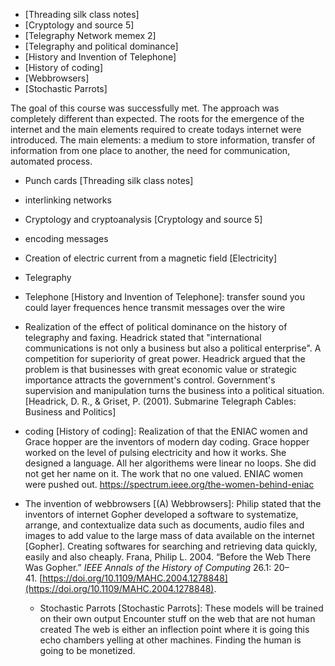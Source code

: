 - [Threading silk class notes]
- [Cryptology and source 5]
- [Telegraphy Network memex 2]
- [Telegraphy and political dominance]
- [History and Invention of Telephone]
- [History of coding]
- [Webbrowsers]
- [Stochastic Parrots]

The goal of this course was successfully met. The approach was completely different than expected.    The roots for the emergence of the internet and the main elements required to create todays internet were introduced. The main elements: a medium to store information, transfer of information from one place to another, the need for communication, automated process. 

- Punch cards [Threading silk class notes]
- interlinking networks
- Cryptology and cryptoanalysis [Cryptology and source 5]
- encoding messages
- Creation of electric current from a magnetic field [Electricity]
- Telegraphy
- Telephone [History and Invention of Telephone]:  transfer sound you could layer frequences hence transmit messages over the wire
- Realization of the effect of political dominance on the history of telegraphy and faxing.
  Headrick stated that "international communications is not only a business but also a political enterprise". A competition for superiority of great power. Headrick argued that the problem is that businesses with great economic value or strategic importance attracts the government's control. Government's supervision and manipulation turns the business into a political situation.
  [Headrick, D. R., & Griset, P. (2001). Submarine Telegraph Cables: Business and Politics]
- coding [History of coding]: Realization of that the ENIAC women and Grace hopper are the inventors of modern day coding. Grace hopper worked on the level of pulsing electricity and how it works. She designed a language. All her algorithems were linear no loops. She did not get her name on it. The work that no one valued. ENIAC women were pushed out. https://spectrum.ieee.org/the-women-behind-eniac
- The invention of webbrowsers [(A) Webbrowsers]: 
  Philip stated that the inventors of internet Gopher developed a software to systematize, arrange, and contextualize data such as documents, audio files and images to add value to the large mass of data available on the internet [Gopher].  Creating softwares for searching and retrieving data quickly, easily and also cheaply.
  Frana, Philip L. 2004. “Before the Web There Was Gopher.” _IEEE Annals of the History of Computing_ 26.1: 20–41. [https://doi.org/10.1109/MAHC.2004.1278848](https://doi.org/10.1109/MAHC.2004.1278848).

  - Stochastic Parrots [Stochastic Parrots]:
   These models will be trained on their own output
    Encounter stuff on the web that are not human created
    The web is either an inflection point where it is going this echo chambers yelling at other machines. Finding the human is going to be monetized.
  